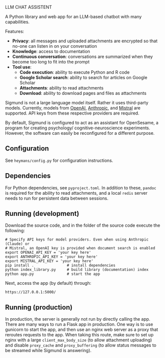 LLM CHAT ASSISTENT

A Python library and web app for an LLM-based chatbot with many capabilities.

Features:

- __Privacy__: all messages and uploaded attachments are encrypted so that no-one can listen in on your conversation
- __Knowledge__: access to documentation
- __Continuous conversation__: conversations are summarized when they become too long to fit into the prompt
- __Tool use__:
    - __Code execution__: ability to execute Python and R code
    - __Google Scholar search__: ability to search for articles on Google Scholar
    - __Attachments__: ability to read attachments
    - __Download__: ability to download pages and files as attachments
    
Sigmund is not a large language model itself. Rather it uses third-party models. Currently, models from [OpenAI](https://openai.com), [Anthropic](https://www.anthropic.com/), and [Mistral](https://mistral.ai/) are supported. API keys from these respective providers are required.

By default, Sigmund is configured to act as an assistant for OpenSesame, a program for creating psychology/ cognitive-neuroscience experiments. However, the software can easily be reconfigured for a different purpose.


## Configuration

See `heymans/config.py` for configuration instructions.


## Dependencies

For Python dependencies, see `pyproject.toml`. In addition to these, `pandoc` is required for the ability to read attachments, and a local `redis` server needs to run for persistent data between sessions.


## Running (development)

Download the source code, and in the folder of the source code execute the following:

```
# Specify API keys for model providers. Even when using Anthropic (Claude) or
# Mistral, an OpenAI key is provided when document search is enabled
export OPENAI_API_KEY = 'your key here'
export ANTHROPIC_API_KEY = 'your key here'
export MISTRAL_API_KEY = 'your key here'
pip install .               # install dependencies
python index_library.py     # build library (documentation) index
python app.py               # start the app
```

Next, access the app (by default) through:

```
https://127.0.0.1:5000/
```

## Running (production)

In production, the server is generally not run by directly calling the app. There are many ways to run a Flask app in production. One way is to use gunicorn to start the app, and then use an nginx web server as a proxy that reroutes requests to the app. When taking this route, make sure to set up nginx with a large `client_max_body_size` (to allow attachment uploading) and disable `proxy_cache` and `proxy_buffering` (to allow status messages to be streamed while Sigmund is answering).
